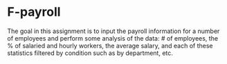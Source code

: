 # F-payroll
The goal in this assignment is to input the payroll information for a number of employees and perform some analysis of the data: # of employees, the % of salaried and hourly workers, the average salary, and each of these statistics filtered by condition such as by department, etc. 
